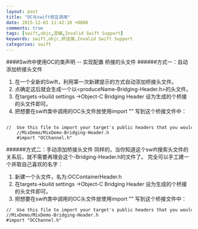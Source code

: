 ```yaml
---
layout: post
title: "OC与swift相互调用"
date: 2015-12-01 11:42:18 +0800
comments: true
tags: [swift,objc,混编,Invalid Swift Support]
keywords: swift,objc,桥连接,Invalid Swift Support 
categories: swift
---
```

####Swift中使用OC的类声明  -- 实现配置 桥接的头文件
######方式一：自动添加桥接头文件
1. 在一个全新的Swift，利用第一次新建提示的方式自动添加桥接头文件。
2. 点确定这后就会生成一个以<produceName-Bridging-Header.h>的头文件。
3. 在targets->build settings ->Object-C Bridging Header 设为生成的个桥接的头文件即可。
4. 把想要在swift类中调用的OC头文件放使用import "" 写到这个桥接文件中：
```objc
	//  Use this file to import your target's public headers that you would like to expose to Swift.  
	//MixDemo/MixDemo-Bridging-Header.h    
	#import "OCChannel.h"  
```
######方式二：手动添加桥接头文件
同样的，当你知道这个swift搜索头文件的关系后，就不需要再理会这个-Bridging-Header.h的文件了。
完全可以手工建一个并取自己喜欢的名字：
1. 新建一个头文件，名为:OCContainerHeader.h
2. 在targets->build settings ->Object-C Bridging Header 设为生成的个桥接的头文件即可。
3. 把想要在swift类中调用的OC头文件放使用import "" 写到这个桥接文件中：
```objc
//  Use this file to import your target's public headers that you would like to expose to Swift.  	//MixDemo/MixDemo-Bridging-Header.h    
#import "OCChannel.h"  
```